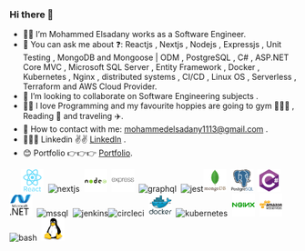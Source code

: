 ### Hi there 👋

- 🧑‍🦰 I’m Mohammed Elsadany works as a Software Engineer.
- 💬 You can ask me about ❓: Reactjs , Nextjs , Nodejs , Expressjs , Unit Testing , MongoDB and Mongoose | ODM , PostgreSQL , C# , ASP.NET Core MVC , Microsoft SQL Server , Entity Framework , Docker , Kubernetes , Nginx , distributed systems , CI/CD , Linux OS , Serverless , Terraform and AWS Cloud Provider.
- 👯 I’m looking to collaborate on Software Engineering subjects .
- 👨‍💻 I love Programming and my favourite hoppies are going to gym 🏋🏻‍♂️ , Reading 📘 and traveling ✈️.
- 📧 How to contact with  me: mohammedelsadany1113@gmail.com .
- 👨🏻‍🎓 Linkedin  ✌️✌️   [LinkedIn](https://www.linkedin.com/in/mohamed-elsadany-5ab427203) .
- 😊 Portfolio 👉👉👉 [Portfolio](https://elsadany.herokuapp.com).
 
 &nbsp;&nbsp;&nbsp;&nbsp;&nbsp;<img src="https://raw.githubusercontent.com/devicons/devicon/master/icons/react/react-original-wordmark.svg" alt="react"
    width="40" height="40" />&nbsp;&nbsp;<img src="https://cdn.worldvectorlogo.com/logos/nextjs-2.svg" alt="nextjs" width="40" height="40" />&nbsp;&nbsp;<img src="https://raw.githubusercontent.com/devicons/devicon/master/icons/nodejs/nodejs-original-wordmark.svg"
    alt="nodejs" width="40" height="40" />&nbsp;&nbsp;<img src="https://raw.githubusercontent.com/devicons/devicon/master/icons/express/express-original-wordmark.svg"
    alt="express" width="40" height="40" />&nbsp;&nbsp;<img src="https://www.vectorlogo.zone/logos/graphql/graphql-icon.svg" alt="graphql" width="40" height="40" />&nbsp;&nbsp;<img src="https://www.vectorlogo.zone/logos/jestjsio/jestjsio-icon.svg" alt="jest" width="40" height="40" /><img src="https://raw.githubusercontent.com/devicons/devicon/master/icons/mongodb/mongodb-original-wordmark.svg"
    alt="mongodb" width="40" height="40" />&nbsp;&nbsp;<img src="https://raw.githubusercontent.com/devicons/devicon/master/icons/postgresql/postgresql-original-wordmark.svg"
    alt="postgresql" width="40" height="40" />&nbsp;&nbsp;<img src="https://raw.githubusercontent.com/devicons/devicon/master/icons/csharp/csharp-original.svg" alt="csharp"
    width="40" height="40" />&nbsp;&nbsp;<img src="https://raw.githubusercontent.com/devicons/devicon/master/icons/dot-net/dot-net-original-wordmark.svg"
    alt="dotnet" width="40" height="40" />&nbsp;&nbsp;<img src="https://www.svgrepo.com/show/303229/microsoft-sql-server-logo.svg" alt="mssql" width="40" height="40"/>&nbsp;&nbsp;<img src="https://www.vectorlogo.zone/logos/jenkins/jenkins-icon.svg" alt="jenkins" width="40" height="40" /><img src="https://www.vectorlogo.zone/logos/circleci/circleci-icon.svg" alt="circleci" width="40" height="40" />&nbsp;&nbsp;<img src="https://raw.githubusercontent.com/devicons/devicon/master/icons/docker/docker-original-wordmark.svg"
    alt="docker" width="40" height="40" />&nbsp;&nbsp;<img src="https://www.vectorlogo.zone/logos/kubernetes/kubernetes-icon.svg" alt="kubernetes" width="40" height="40" />&nbsp;&nbsp;<img src="https://raw.githubusercontent.com/devicons/devicon/master/icons/nginx/nginx-original.svg" alt="nginx"
    width="40" height="40" />&nbsp;&nbsp;<img src="https://raw.githubusercontent.com/devicons/devicon/master/icons/amazonwebservices/amazonwebservices-original-wordmark.svg"
    alt="aws" width="40" height="40" />&nbsp;&nbsp;<img src="https://www.vectorlogo.zone/logos/gnu_bash/gnu_bash-icon.svg" alt="bash" width="40" height="40" />&nbsp;&nbsp;<img src="https://raw.githubusercontent.com/devicons/devicon/master/icons/linux/linux-original.svg" alt="linux"
    width="40" height="40" />

